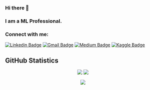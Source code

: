 ### Hi there 👋
### I am a ML Professional.

### Connect with me:

[![Linkedin Badge](https://img.shields.io/badge/-LinkedIn-blue?style=flat-square&logo=Linkedin&logoColor=white&link=https://www.linkedin.com/in/pulkitmehta1985/)](https://www.linkedin.com/in/pulkitmehta1985/)
[![Gmail Badge](https://img.shields.io/badge/-Gmail-c14438?style=flat-square&logo=Gmail&logoColor=white&link=mailto:pulkitmehtawork1985@gmail.com)](mailto:pulkitmehtawork1985@gmail.com)
[![Medium Badge](https://img.shields.io/badge/-Medium-000000?style=flat-square&labelColor=000000&logo=medium&logoColor=white&link=https://medium.com/@pulkitmehtawork1985)](https://medium.com/@pulkitmehtawork1985)
[![Kaggle Badge](https://img.shields.io/badge/-Kaggle-20BEFF?style=flat-square&logo=Kaggle&logoColor=white&link=https://www.kaggle.com/pulkitmehtawork1985)](https://www.kaggle.com/pulkitmehtawork1985) 


## GitHub Statistics

<p align = "center">
  <img src = "https://github-readme-stats.vercel.app/api?username=pulkitmehtawork&hide=prs&show_icons=true&count_private=true&title_color=fff&icon_color=79ff97&bg_color=151515&theme=tokyonight&line_height=40">
  <img src = "https://github-readme-stats.vercel.app/api/top-langs/?username=pulkitmehtawork&hide=css,java,html&title_color=fff&bg_color=151515&theme=tokyonight">
</p>


<p align='center'>
  <img align='center' src="https://visitor-badge.glitch.me/badge?page_id=pulkitmehtawork.visitor-badge">
<p/>
